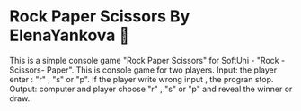 # Rock Paper Scissors By ElenaYankova 🐍
This is a simple console game "Rock Paper Scissors" for SoftUni - "Rock - Scissors- Paper". This is console game for two players. Input: the player enter : "r" , "s" or "p". If the player write wrong input , the progran stop. Output: computer and player choose "r" , "s" or "p" and reveal the winner or draw.
